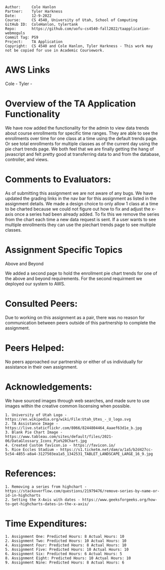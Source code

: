 ```
Author:     Cole Hanlon
Partner:    Tyler Harkness
Date:       12-9-2022
Course:     CS 4540, University of Utah, School of Computing
GitHub ID:  ColeHanlon, tylertank
Repo:       https://github.com/uofu-cs4540-fall2022/taapplication-webmoguls
Commit Tag: PS9
Project:    TA Application
Copyright:  CS 4540 and Cole Hanlon, Tyler Harkness - This work may not be copied for use in Academic Coursework.
```
# AWS Links 
Cole - 
Tyler - 

# Overview of the TA Application Functionality 

We have now added the functionality for the admin to view data trends about course enrollments for specific time ranges. They are able to see the enrollments over time for one class at a time using the default trends page. Or see total enrollments for multiple classes as of the current day using the pie chart trends page. We both feel that we are finally getting the hang of javascript and felt pretty good at transferring data to and from the database, controller, and views. 

# Comments to Evaluators:

As of submitting this assignment we are not aware of any bugs. We have updated the grading links in the nav bar for this assignment as listed in the assignment details. We made a design choice to only allow 1 class at a time to be charted because we could not figure out how to fix and adjust the x-axis once a series had been already added. To fix this we remove the series from the chart each time a new data request is sent. If a user wants to see multiple enrollments they can use the piechart trends page to see multiple classes.

# Assignment Specific Topics

Above and Beyond

We added a second page to hold the enrollment pie chart trends for one of the above and beyond requirements. For the second requirment we deployed our system to AWS.

# Consulted Peers:

Due to working on this assignment as a pair, there was no reason for communication
between peers outside of this partnership to complete the assignment.

# Peers Helped:

No peers approached our partnership or either of us individually for assistance in their own assignment.

# Acknowledgements:

We have sourced images through web searches, and made sure to use images within the creative
common liscensing when possible. 

    1. University of Utah Logo - https://en.wikipedia.org/wiki/File:Utah_Utes_-_U_logo.svg
    2. TA Assistance Image - https://live.staticflickr.com/8066/8244804464_4aaef63d1e_b.jpg
    3. Blank Pie Chart Image - https://www.tableau.com/sites/default/files/2021-06/DataGlossary_Icons_Pie%20Chart.jpg
    4. Created Custom favicon.io - https://favicon.io/
    5. Rice Eccles Stadium - https://s1.ticketm.net/dam/a/1a5/b2d427cc-5c54-4855-a8a4-3127503ea1a5_1342531_TABLET_LANDSCAPE_LARGE_16_9.jpg

# References:
    
    1. Removing a series from highchart - https://stackoverflow.com/questions/21979476/remove-series-by-name-or-id-in-highcharts
    2. Setting the X-Axis with dates - https://www.geeksforgeeks.org/how-to-get-highcharts-dates-in-the-x-axis/

# Time Expenditures:

    1. Assignment One: Predicted Hours: 8 Actual Hours: 10 
    2. Assignment Two: Predicted Hours: 10 Actual Hours: 10 
    4. Assignment Four: Predicted Hours: 8 Actual Hours: 10
    5. Assignment Five: Predicted Hours: 10 Actual Hours: 10
    6. Assignment Six: Predicted Hours: 6 Actual Hours: 5
    8. Assignment Eight: Predicted Hours: 10 Actual Hours: 10
    9. Assignment Nine: Predicted Hours: 8 Actual Hours: 6


    
    
